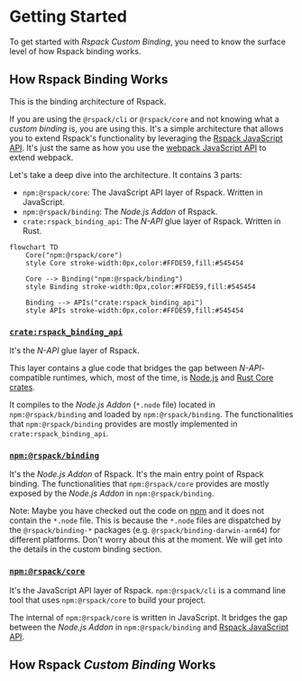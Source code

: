 # Getting Started

To get started with _Rspack Custom Binding_, you need to know the surface level of how Rspack binding works.

## How Rspack Binding Works

This is the binding architecture of Rspack.

If you are using the `@rspack/cli` or `@rspack/core` and not knowing what a _custom binding_ is, you are using this. It's a simple architecture that allows you to extend Rspack's functionality by leveraging the [Rspack JavaScript API](https://rspack.rs/api/index.html). It's just the same as how you use the [webpack JavaScript API](https://webpack.js.org/api/) to extend webpack.

Let's take a deep dive into the architecture. It contains 3 parts:

- `npm:@rspack/core`: The JavaScript API layer of Rspack. Written in JavaScript.
- `npm:@rspack/binding`: The _Node.js Addon_ of Rspack.
- `crate:rspack_binding_api`: The _N-API_ glue layer of Rspack. Written in Rust.

```mermaid
flowchart TD
    Core("npm:@rspack/core")
    style Core stroke-width:0px,color:#FFDE59,fill:#545454

    Core --> Binding("npm:@rspack/binding")
    style Binding stroke-width:0px,color:#FFDE59,fill:#545454

    Binding --> APIs("crate:rspack_binding_api")
    style APIs stroke-width:0px,color:#FFDE59,fill:#545454
```

### [`crate:rspack_binding_api`](https://github.com/web-infra-dev/rspack/tree/main/crates/rspack_binding_api)

It's the _N-API_ glue layer of Rspack.

This layer contains a glue code that bridges the gap between _N-API_-compatible runtimes, which, most of the time, is [Node.js](https://nodejs.org) and [Rust Core crates](https://github.com/web-infra-dev/rspack/tree/main/crates).

It compiles to the _Node.js Addon_ (`*.node` file) located in `npm:@rspack/binding` and loaded by `npm:@rspack/binding`. The functionalities that `npm:@rspack/binding` provides are mostly implemented in `crate:rspack_binding_api`.

### [`npm:@rspack/binding`](https://github.com/web-infra-dev/rspack/tree/main/crates/node_binding)

It's the _Node.js Addon_ of Rspack. It's the main entry point of Rspack binding. The functionalities that `npm:@rspack/core` provides are mostly exposed by the _Node.js Addon_ in `npm:@rspack/binding`.

Note: Maybe you have checked out the code on [npm](https://www.npmjs.com/package/@rspack/binding?activeTab=code) and it does not contain the `*.node` file. This is because the `*.node` files are dispatched by the `@rspack/binding-*` packages (e.g. `@rspack/binding-darwin-arm64`) for different platforms. Don't worry about this at the moment. We will get into the details in the custom binding section.

### [`npm:@rspack/core`](https://github.com/web-infra-dev/rspack/tree/main/packages/rspack)

It's the JavaScript API layer of Rspack. `npm:@rspack/cli` is a command line tool that uses `npm:@rspack/core` to build your project.

The internal of `npm:@rspack/core` is written in JavaScript. It bridges the gap between the _Node.js Addon_ in `npm:@rspack/binding` and [Rspack JavaScript API](https://rspack.rs/api/index.html).

## How Rspack _Custom Binding_ Works
